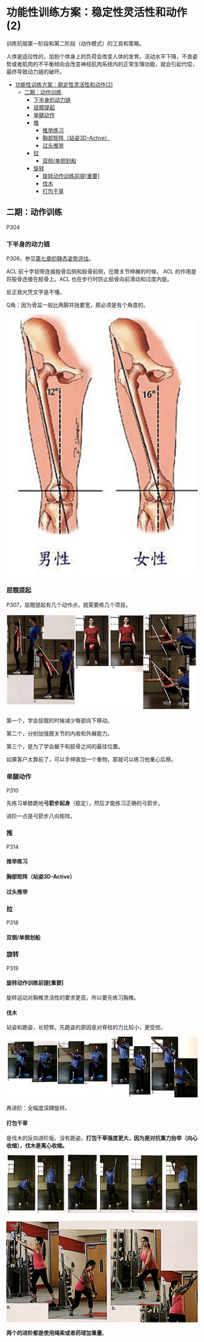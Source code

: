 # 功能性训练方案：稳定性灵活性和动作(2)

训练抗阻第一阶段和第二阶段（动作模式）的工具和策略。

人体是适应性的，加到个体身上的负荷会改变人体的发育。活动水平下降，不良姿势或者肌肉的不平衡倾向会改变神经肌肉系统内的正常生理功能，就会引起代偿，最终导致动力链的破坏。



<!--ts-->
   * [功能性训练方案：稳定性灵活性和动作(2)](#功能性训练方案稳定性灵活性和动作2)
      * [二期：动作训练](#二期动作训练)
         * [下半身的动力链](#下半身的动力链)
         * [屈髋提起](#屈髋提起)
         * [单腿动作](#单腿动作)
         * [推](#推)
            * [推举练习](#推举练习)
            * [胸部矩阵（站姿3D-Active）](#胸部矩阵站姿3d-active)
            * [过头推举](#过头推举)
         * [拉](#拉)
            * [双侧/单侧划船](#双侧单侧划船)
         * [旋转](#旋转)
            * [旋转动作训练前提[重要]](#旋转动作训练前提重要)
            * [伐木](#伐木)
            * [打包干草](#打包干草)

<!-- Added by: oda, at:  -->

<!--te-->

## 二期：动作训练

P304

### 下半身的动力链

P306，参见[第七章的静态姿势评估](#ACE-chap07-1.md/#踝关节内旋外旋其实就是高足弓和扁平足)。

ACL 前十字韧带连接股骨后侧和胫骨前侧，在膝关节伸展的时候， ACL 的作用是将股骨连接在胫骨上。ACL 也在步行时防止胫骨向前滑动和过度内旋。

反正我光凭文字是不懂。

Q角：因为骨盆一般比两脚并拢要宽，那必须是有个角度的。

![image-20190120210350336](assets/image-20190120210350336.png)

### 屈髋提起

P307，屈髋提起有几个动作点，就需要练几个项目。

![image-20190120211840222](assets/image-20190120211840222.png)

第一个，学会屈髋的时候减少臀部向下移动。

第二个，分别加强髋关节的内收和外展能力。

第三个，是为了学会躯干和胫骨之间的最佳位置。

如果客户太靠前了，可以手伸直加一个重物，那就可以练习他重心后移。

### 单腿动作

P310

先练习单膝跪地**弓箭步起身**（稳定），然后才能练习正确的弓箭步。

进阶一点是弓箭步八向矩阵。

### 推

P314

#### 推举练习

#### 胸部矩阵（站姿3D-Active）

#### 过头推举

### 拉

P318

#### 双侧/单侧划船

### 旋转

P319

#### 旋转动作训练前提[重要]

旋转运动对胸椎灵活性的要求更高，所以要先练习胸椎。

#### 伐木

站姿和跪姿，长短臂。先跪姿的原因是对脊柱的力比较小，更受控。

![image-20190122233248675](assets/image-20190122233248675.png)

再进阶：全幅度深蹲旋转。





#### 打包干草

是伐木的反向进阶版，没有跪姿。**打包干草强度更大，因为是对抗重力抬举（向心收缩），伐木是离心收缩。**

![image-20190122234450166](assets/image-20190122234450166.png)

![image-20190122234525213](assets/image-20190122234525213.png)

**两个的进阶都是使用绳索或者药球加重量**。
